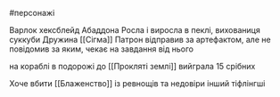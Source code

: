 #персонажі 

Варлок хексблейд Абаддона
Росла і виросла в пеклі, вихованиця суккуби
Дружина [[Сігма]]
Патрон відправив за артефактом, але не повідомив за яким, чекає на завдання від нього

на кораблі в подорожі до [[Прокляті землі]] вийграла 15 срібних

Хоче вбити [[Блаженство]] із ревнощів та недовіри інший тіфлінгші